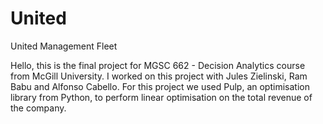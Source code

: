 # United
United Management Fleet

Hello, this is the final project for MGSC 662 - Decision Analytics course from McGill University. I worked on this project with Jules Zielinski, Ram Babu and Alfonso Cabello.
For this project we used Pulp, an optimisation library from Python, to perform linear optimisation on the total revenue of the company.
